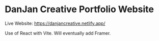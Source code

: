 # DanJan Creative Portfolio Website

Live Website: https://danjancreative.netlify.app/

Use of React with Vite. Will eventually add Framer.
